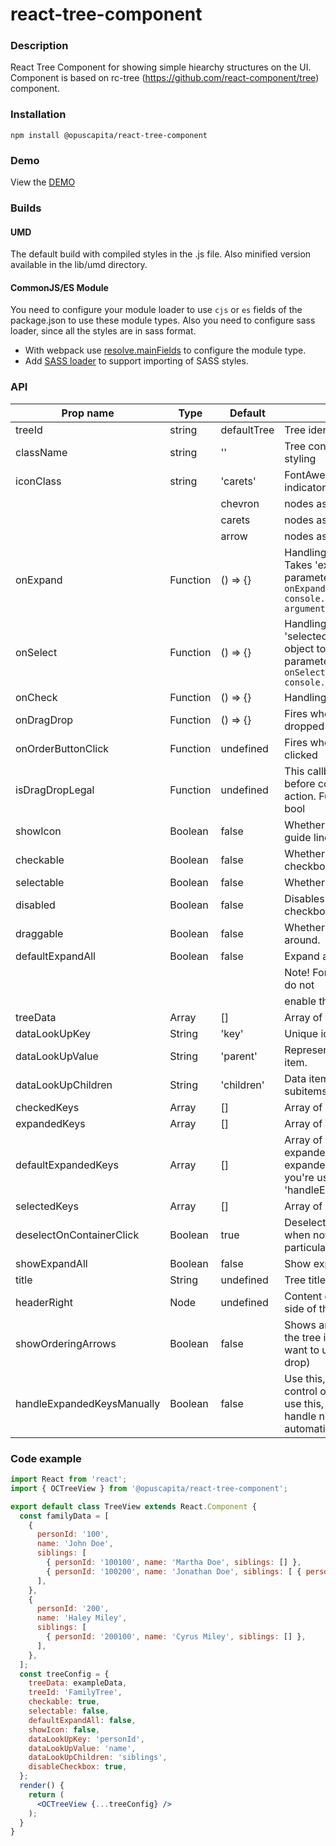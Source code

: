 # react-tree-component

### Description
React Tree Component for showing simple hiearchy structures on the UI. Component is based on rc-tree (https://github.com/react-component/tree) component.


### Installation
```
npm install @opuscapita/react-tree-component
```

### Demo
View the [DEMO](https://opuscapita.github.io/react-tree-component)

### Builds
#### UMD
The default build with compiled styles in the .js file. Also minified version available in the lib/umd directory.
#### CommonJS/ES Module
You need to configure your module loader to use `cjs` or `es` fields of the package.json to use these module types.
Also you need to configure sass loader, since all the styles are in sass format.
* With webpack use [resolve.mainFields](https://webpack.js.org/configuration/resolve/#resolve-mainfields) to configure the module type.
* Add [SASS loader](https://github.com/webpack-contrib/sass-loader) to support importing of SASS styles.

### API
| Prop name                | Type             | Default                                  | Description                              |
| -------------------------- | ---------------- | ---------------------------------------- | ---------------------------------------- |
| treeId                     | string           |  defaultTree                             | Tree identifier                          |
| className                  | string           |  ''                                      | Tree container custom class for styling  |
| iconClass                  | string           |  'carets'                                | FontAwesome content based indicators:    |
|                            |                  |  chevron                                 | nodes as chevrons                        |
|                            |                  |  carets                                  | nodes as carets                          |
|                            |                  |  arrow                                   | nodes as arrows                          |
| onExpand                   | Function         |  () => {}                                | Handling the node expand. Takes 'expandedKeys' as parameter ```jsx onExpand(expKeys) { console.log(expKeys, arguments); }                                ```|
| onSelect                   | Function         |  () => {}                                | Handling the item select. Takes 'selectedKeys' and 'info' (event object to get node)as parameter ```jsx onSelect(selKeys, info) { console.log(selKeys, info); }                        ```|
| onCheck                    | Function         |  () => {}                                | Handling the item checked                |
| onDragDrop                 | Function         |  () => {}                                | Fires when item is dragged and dropped   |
| onOrderButtonClick         | Function         |  undefined                               | Fires when ordering arrows are clicked   |
| isDragDropLegal            | Function         |  undefined                               | This callback is executed before completing drag n' drop action. Function should return a bool   |
| showIcon                   | Boolean          |  false                                   | Whether show or hide node guide lines    |
| checkable                  | Boolean          |  false                                   | Whether show or hide checkboxes from tree|
| selectable                 | Boolean          |  false                                   | Whether item can be selected.            |
| disabled                   | Boolean          |  false                                   | Disables all node items checkboxes.      |
| draggable                  | Boolean          |  false                                   | Whether item can be dragged around.      |
| defaultExpandAll           | Boolean          |  false                                   | Expand all nodes by default.             |
|                            |                  |                                          | Note! For better performance do not      |
|                            |                  |                                          | enable this for large dataSets.          |
| treeData                   | Array            | []                                       | Array of node objects.                   |
| dataLookUpKey              | String           | 'key'                                    | Unique identifier of data item.          |
| dataLookUpValue            | String           | 'parent'                                 | Representative value of data item.       |
| dataLookUpChildren         | String           | 'children'                               | Data item property to identifiy subitems |
| checkedKeys                | Array            | []                                       | Array of checked items (ids) |
| expandedKeys               | Array            | []                                       | Array of expanded items (ids) |
| defaultExpandedKeys        | Array            | []                                       | Array of items that are expanded by default (ids). Use expandedKeys instead, if you're using 'handleExpandedKeysManually' |
| selectedKeys               | Array            | []                                       | Array of selected items (ids) |
| deselectOnContainerClick   | Boolean          | true                                     | Deselects all selected keys when not clicking on any particular item |
| showExpandAll              | Boolean          | false                                    | Show expand all toggle |
| title                      | String           | undefined                                | Tree title |
| headerRight                | Node             | undefined                                | Content displayed on the right side of the header |
| showOrderingArrows         | Boolean          | false                                    | Shows arrows for reordering the tree items. (if you don't want to use (flawed) drag n' drop) |
| handleExpandedKeysManually | Boolean          | false                                    | Use this, if you want a full control of expanded keys. Don't use this, if you want rc-tree to handle node expansion automatically |

### Code example
```jsx
import React from 'react';
import { OCTreeView } from '@opuscapita/react-tree-component';   

export default class TreeView extends React.Component {
  const familyData = [
    {
      personId: '100',
      name: 'John Doe',
      siblings: [
        { personId: '100100', name: 'Martha Doe', siblings: [] },
        { personId: '100200', name: 'Jonathan Doe', siblings: [ { personId: '100200100', name: 'Mike Doe', siblings: [] }] },
      ], 
    },
    {
      personId: '200',
      name: 'Haley Miley',
      siblings: [
        { personId: '200100', name: 'Cyrus Miley', siblings: [] },
      ],
    },
  ]; 
  const treeConfig = {
    treeData: exampleData,
    treeId: 'FamilyTree',
    checkable: true,
    selectable: false,
    defaultExpandAll: false,
    showIcon: false,
    dataLookUpKey: 'personId',
    dataLookUpValue: 'name',
    dataLookUpChildren: 'siblings',
    disableCheckbox: true,
  };
  render() {
    return (
      <OCTreeView {...treeConfig} />
    );
  }
}
```
